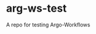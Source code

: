 # arg-ws-test

A repo for testing Argo-Workflows

























































